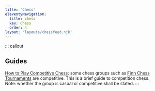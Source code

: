 ```yaml
---
title: 'Chess'
eleventyNavigation:
  title: chess
  key: Chess
  order: 4
layout: 'layouts/chessfeed.njk'
---
```


::: callout

## Guides

[How to Play Competitive Chess](/how%20to%20pla%20competitive%20chess/): some chess groups such as [Finn Chess Tournaments](/finnchess) are competitive. This is a brief guide to competition chess. Note: whether the group is casual or competitive shall be stated.
:::
